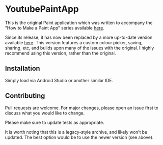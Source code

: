 # YoutubePaintApp

This is the original Paint application which was written to accompany the "How to Make a Paint App" series available <a href="https://youtube.com/playlist?list=PL1sWSxMsdTWP17fdJqt72sM82qlQWjzjl">here</a>.

Since its release, it has now been replaced by a more up-to-date version available <a href="https://github.com/danstoakes/SimplePaintApp">here</a>. This version features a custom colour picker, saving, sharing, etc, and builds upon many of the issues with the original. I highly recommend using this version, rather than the original.

## Installation

Simply load via Android Studio or another similar IDE.

## Contributing
Pull requests are welcome. For major changes, please open an issue first to discuss what you would like to change.

Please make sure to update tests as appropriate.

It is worth noting that this is a legacy-style archive, and likely won't be updated. The best option would be to use the newer version (see above).
